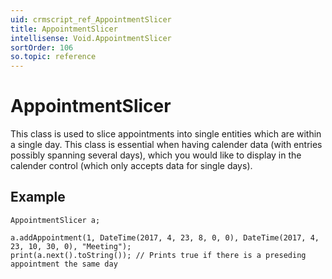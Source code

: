 ```yaml
---
uid: crmscript_ref_AppointmentSlicer
title: AppointmentSlicer
intellisense: Void.AppointmentSlicer
sortOrder: 106
so.topic: reference
---
```


# AppointmentSlicer

This class is used to slice appointments into single entities which are within a single day. This class is essential when having calender data (with entries possibly spanning several days), which you would like to display in the calender control (which only accepts data for single days).

## Example

    AppointmentSlicer a;
    
    a.addAppointment(1, DateTime(2017, 4, 23, 8, 0, 0), DateTime(2017, 4, 23, 10, 30, 0), "Meeting");
    print(a.next().toString()); // Prints true if there is a preseding appointment the same day
